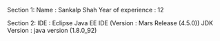 Section 1:
   Name : Sankalp Shah
   Year of experience : 12
   
Section 2: 
   IDE : Eclipse Java EE IDE (Version : Mars Release (4.5.0))
   JDK Version : java version (1.8.0_92)